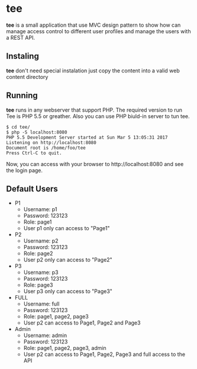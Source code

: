 # tee
__tee__ is a small application that use MVC design pattern to show how can manage access control to different user profiles and manage the users with a REST API.
## Instaling
__tee__ don't need special instalation just copy the content into a valid web content directory
## Running
__tee__ runs in any webserver that support PHP. The required version to run Tee is PHP 5.5 or greather. Also you can use PHP biuld-in server to tun tee.

```
$ cd tee/
$ php -S localhost:8080
PHP 5.5 Development Server started at Sun Mar 5 13:05:31 2017
Listening on http://localhost:8080
Document root is /home/foo/tee
Press Ctrl-C to quit.
```
Now, you can access with your browser to http://localhost:8080 and see the login page.

## Default Users ##
* P1
  * Username: p1
  * Password: 123123
  * Role: page1
  * User p1 only can access to "Page1"
* P2
  * Username: p2
  * Password: 123123
  * Role: page2
  * User p2 only can access to "Page2"
* P3
  * Username: p3
  * Password: 123123
  * Role: page3
  * User p3 only can access to "Page3"
* FULL
  * Username: full
  * Password: 123123
  * Role: page1, page2, page3
  * User p2 can access to Page1, Page2 and Page3
* Admin
  * Username: admin
  * Password: 123123
  * Role: page1, page2, page3, admin
  * User p2 can access to Page1, Page2, Page3 and full access to the API
